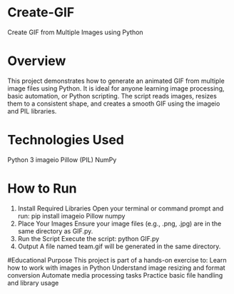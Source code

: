 # Create-GIF
Create GIF from Multiple Images using Python
# Overview 
This project demonstrates how to generate an animated GIF from multiple image files using Python. It is ideal for anyone learning image processing, basic automation, or Python scripting. The script reads images, resizes them to a consistent shape, and creates a smooth GIF using the imageio and PIL libraries.
# Technologies Used
Python 3
imageio
Pillow (PIL)
NumPy

# How to Run
1. Install Required Libraries
Open your terminal or command prompt and run:
pip install imageio Pillow numpy
2. Place Your Images
Ensure your image files (e.g., .png, .jpg) are in the same directory as GIF.py.
3. Run the Script
Execute the script:
python GIF.py
4. Output
A file named team.gif will be generated in the same directory.

#Educational Purpose
This project is part of a hands-on exercise to:
Learn how to work with images in Python
Understand image resizing and format conversion
Automate media processing tasks
Practice basic file handling and library usage

